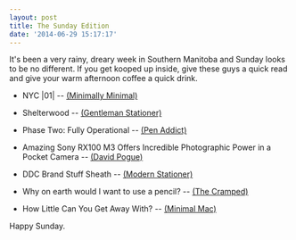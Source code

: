 ```yaml
---
layout: post
title: The Sunday Edition
date: '2014-06-29 15:17:17'
---
```


It's been a very rainy, dreary week in Southern Manitoba and Sunday looks to be no different. If you get kooped up inside, give these guys a quick read and give your warm afternoon coffee a quick drink.

* NYC |01| -- [(Minimally Minimal)](http://www.minimallyminimal.com/blog/nyc-01)

* Shelterwood -- [(Gentleman Stationer)](http://www.gentlemanstationer.com/blog/2014/6/23/shelterwood)

* Phase Two: Fully Operational -- [(Pen Addict)](http://www.penaddict.com/blog/2014/6/27/phase-two-fully-operational)

* Amazing Sony RX100 M3 Offers Incredible Photographic Power in a Pocket Camera -- [(David Pogue)](https://www.yahoo.com/tech/finally-sonys-rx100-m3-offers-incredible-photographic-89927881004.html)

* DDC Brand Stuff Sheath -- [(Modern Stationer)](http://www.modernstationer.com/blog/2014/5/21/review-ddc-brand-stuff-sheath)

* Why on earth would I want to use a pencil? -- [(The Cramped)](http://www.thecramped.com/why-on-earth-would-i-want-to-use-a-pencil/)

* How Little Can You Get Away With? -- [(Minimal Mac)](http://minimalmac.com/post/90252746869/how-little-can-you-get-away-with)


Happy Sunday.
